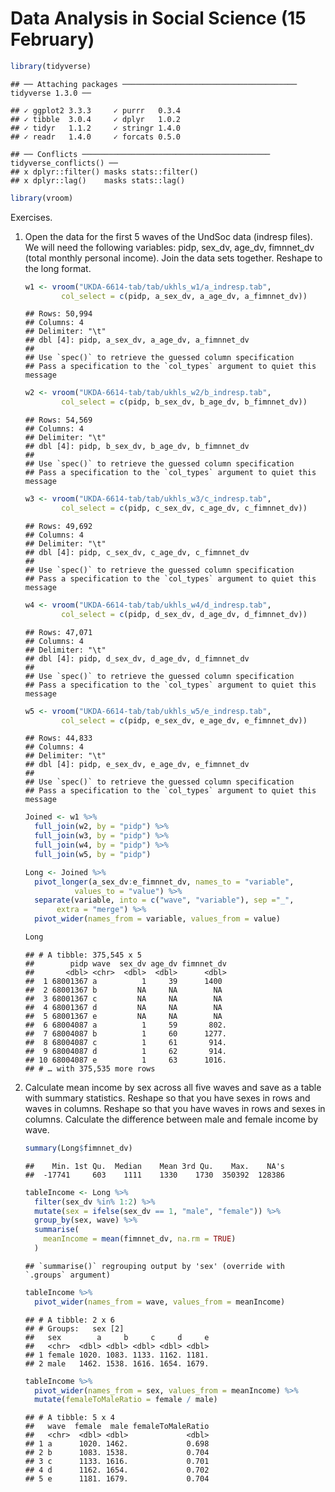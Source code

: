 Data Analysis in Social Science (15 February)
================

``` r
library(tidyverse)
```

    ## ── Attaching packages ─────────────────────────────────────── tidyverse 1.3.0 ──

    ## ✓ ggplot2 3.3.3     ✓ purrr   0.3.4
    ## ✓ tibble  3.0.4     ✓ dplyr   1.0.2
    ## ✓ tidyr   1.1.2     ✓ stringr 1.4.0
    ## ✓ readr   1.4.0     ✓ forcats 0.5.0

    ## ── Conflicts ────────────────────────────────────────── tidyverse_conflicts() ──
    ## x dplyr::filter() masks stats::filter()
    ## x dplyr::lag()    masks stats::lag()

``` r
library(vroom)
```

Exercises.

1)  Open the data for the first 5 waves of the UndSoc data (indresp
    files). We will need the following variables: pidp, sex\_dv,
    age\_dv, fimnnet\_dv (total monthly personal income). Join the data
    sets together. Reshape to the long format.
    
    ``` r
    w1 <- vroom("UKDA-6614-tab/tab/ukhls_w1/a_indresp.tab",
            col_select = c(pidp, a_sex_dv, a_age_dv, a_fimnnet_dv))
    ```
    
        ## Rows: 50,994
        ## Columns: 4
        ## Delimiter: "\t"
        ## dbl [4]: pidp, a_sex_dv, a_age_dv, a_fimnnet_dv
        ## 
        ## Use `spec()` to retrieve the guessed column specification
        ## Pass a specification to the `col_types` argument to quiet this message
    
    ``` r
    w2 <- vroom("UKDA-6614-tab/tab/ukhls_w2/b_indresp.tab",
            col_select = c(pidp, b_sex_dv, b_age_dv, b_fimnnet_dv))
    ```
    
        ## Rows: 54,569
        ## Columns: 4
        ## Delimiter: "\t"
        ## dbl [4]: pidp, b_sex_dv, b_age_dv, b_fimnnet_dv
        ## 
        ## Use `spec()` to retrieve the guessed column specification
        ## Pass a specification to the `col_types` argument to quiet this message
    
    ``` r
    w3 <- vroom("UKDA-6614-tab/tab/ukhls_w3/c_indresp.tab",
            col_select = c(pidp, c_sex_dv, c_age_dv, c_fimnnet_dv))
    ```
    
        ## Rows: 49,692
        ## Columns: 4
        ## Delimiter: "\t"
        ## dbl [4]: pidp, c_sex_dv, c_age_dv, c_fimnnet_dv
        ## 
        ## Use `spec()` to retrieve the guessed column specification
        ## Pass a specification to the `col_types` argument to quiet this message
    
    ``` r
    w4 <- vroom("UKDA-6614-tab/tab/ukhls_w4/d_indresp.tab",
            col_select = c(pidp, d_sex_dv, d_age_dv, d_fimnnet_dv))
    ```
    
        ## Rows: 47,071
        ## Columns: 4
        ## Delimiter: "\t"
        ## dbl [4]: pidp, d_sex_dv, d_age_dv, d_fimnnet_dv
        ## 
        ## Use `spec()` to retrieve the guessed column specification
        ## Pass a specification to the `col_types` argument to quiet this message
    
    ``` r
    w5 <- vroom("UKDA-6614-tab/tab/ukhls_w5/e_indresp.tab",
            col_select = c(pidp, e_sex_dv, e_age_dv, e_fimnnet_dv))
    ```
    
        ## Rows: 44,833
        ## Columns: 4
        ## Delimiter: "\t"
        ## dbl [4]: pidp, e_sex_dv, e_age_dv, e_fimnnet_dv
        ## 
        ## Use `spec()` to retrieve the guessed column specification
        ## Pass a specification to the `col_types` argument to quiet this message
    
    ``` r
    Joined <- w1 %>%
      full_join(w2, by = "pidp") %>%
      full_join(w3, by = "pidp") %>%
      full_join(w4, by = "pidp") %>%
      full_join(w5, by = "pidp")
    
    Long <- Joined %>%
      pivot_longer(a_sex_dv:e_fimnnet_dv, names_to = "variable",
               values_to = "value") %>%
      separate(variable, into = c("wave", "variable"), sep ="_",
           extra = "merge") %>%
      pivot_wider(names_from = variable, values_from = value)
    
    Long
    ```
    
        ## # A tibble: 375,545 x 5
        ##        pidp wave  sex_dv age_dv fimnnet_dv
        ##       <dbl> <chr>  <dbl>  <dbl>      <dbl>
        ##  1 68001367 a          1     39      1400 
        ##  2 68001367 b         NA     NA        NA 
        ##  3 68001367 c         NA     NA        NA 
        ##  4 68001367 d         NA     NA        NA 
        ##  5 68001367 e         NA     NA        NA 
        ##  6 68004087 a          1     59       802.
        ##  7 68004087 b          1     60      1277.
        ##  8 68004087 c          1     61       914.
        ##  9 68004087 d          1     62       914.
        ## 10 68004087 e          1     63      1016.
        ## # … with 375,535 more rows

2)  Calculate mean income by sex across all five waves and save as a
    table with summary statistics. Reshape so that you have sexes in
    rows and waves in columns. Reshape so that you have waves in rows
    and sexes in columns. Calculate the difference between male and
    female income by wave.
    
    ``` r
    summary(Long$fimnnet_dv)
    ```
    
        ##    Min. 1st Qu.  Median    Mean 3rd Qu.    Max.    NA's 
        ##  -17741     603    1111    1330    1730  350392  128386
    
    ``` r
    tableIncome <- Long %>%
      filter(sex_dv %in% 1:2) %>%
      mutate(sex = ifelse(sex_dv == 1, "male", "female")) %>%
      group_by(sex, wave) %>%
      summarise(
        meanIncome = mean(fimnnet_dv, na.rm = TRUE)
      )
    ```
    
        ## `summarise()` regrouping output by 'sex' (override with `.groups` argument)
    
    ``` r
    tableIncome %>%
      pivot_wider(names_from = wave, values_from = meanIncome)
    ```
    
        ## # A tibble: 2 x 6
        ## # Groups:   sex [2]
        ##   sex        a     b     c     d     e
        ##   <chr>  <dbl> <dbl> <dbl> <dbl> <dbl>
        ## 1 female 1020. 1083. 1133. 1162. 1181.
        ## 2 male   1462. 1538. 1616. 1654. 1679.
    
    ``` r
    tableIncome %>%
      pivot_wider(names_from = sex, values_from = meanIncome) %>%
      mutate(femaleToMaleRatio = female / male)
    ```
    
        ## # A tibble: 5 x 4
        ##   wave  female  male femaleToMaleRatio
        ##   <chr>  <dbl> <dbl>             <dbl>
        ## 1 a      1020. 1462.             0.698
        ## 2 b      1083. 1538.             0.704
        ## 3 c      1133. 1616.             0.701
        ## 4 d      1162. 1654.             0.702
        ## 5 e      1181. 1679.             0.704
